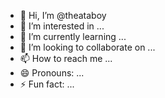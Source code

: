 - 👋 Hi, I’m @theataboy
- 👀 I’m interested in ...
- 🌱 I’m currently learning ...
- 💞️ I’m looking to collaborate on ...
- 📫 How to reach me ...
- 😄 Pronouns: ...
- ⚡ Fun fact: ...

<!---
theataboy/theataboy is a ✨ special ✨ repository because its `README.md` (this file) appears on your GitHub profile.
You can click the Preview link to take a look at your changes.
--->
